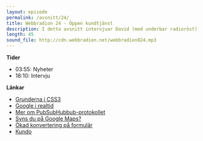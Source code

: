 ```yaml
---
layout: episode
permalink: /avsnitt/24/
title: Webbradion 24 - Öppen kundtjänst
description: I detta avsnitt intervjuar David (med underbar radioröst) Björn Lilja, en av killarna bakom Kundo. Vi går igenom lyssnarundersökningen och pratar ämnen som vanligt. 
length: 45
sound_file: http://cdn.webbradion.net/webbradion024.mp3
---
```


**Tider**

* 03:55: Nyheter
* 18:10: Intervju 

**Länkar**

* [Grunderna i CSS3](http://www.webdesignerwall.com/tutorials/the-basics-of-css3/)
* [Google i realtid](http://www.readwriteweb.com/archives/google_developing_real_time_index.php)
* [Mer om PubSubHubbub-protokollet](http://code.google.com/p/pubsubhubbub/)
* [Syns du på Google Maps?](http://www.lindqvist.com/syns-du-pa-google-maps)
* [Ökad konvertering på formulär](http://lukew.com/ff/entry.asp?1007)
* [Kundo](http://kundo.se)
